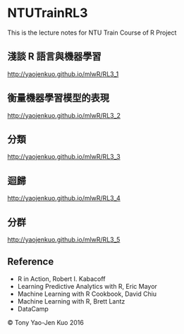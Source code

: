 # NTUTrainRL3
This is the lecture notes for NTU Train Course of R Project

## 淺談 R 語言與機器學習

http://yaojenkuo.github.io/mlwR/RL3_1

## 衡量機器學習模型的表現

http://yaojenkuo.github.io/mlwR/RL3_2

## 分類

http://yaojenkuo.github.io/mlwR/RL3_3

## 迴歸

http://yaojenkuo.github.io/mlwR/RL3_4

## 分群

http://yaojenkuo.github.io/mlwR/RL3_5

## Reference
* R in Action, Robert I. Kabacoff
* Learning Predictive Analytics with R, Eric Mayor
* Machine Learning with R Cookbook, David Chiu
* Machine Learning with R, Brett Lantz
* DataCamp

&copy; Tony Yao-Jen Kuo 2016